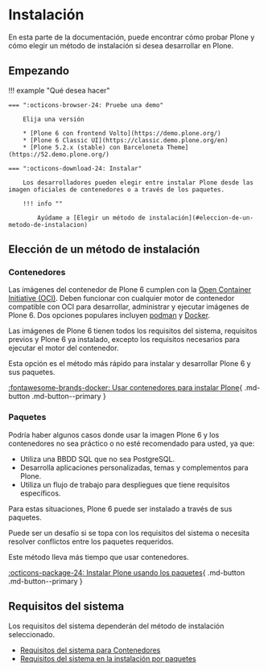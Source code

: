 # Instalación

En esta parte de la documentación, puede encontrar cómo probar Plone y cómo elegir un método de instalación si desea desarrollar en Plone.

## Empezando

!!! example "Qué desea hacer"

    === ":octicons-browser-24: Pruebe una demo"

        Elija una versión

        * [Plone 6 con frontend Volto](https://demo.plone.org/)
        * [Plone 6 Classic UI](https://classic.demo.plone.org/en)
        * [Plone 5.2.x (stable) con Barceloneta Theme](https://52.demo.plone.org/)

    === ":octicons-download-24: Instalar"

        Los desarrolladores pueden elegir entre instalar Plone desde las imagen oficiales de contenedores o a través de los paquetes.

        !!! info ""

            Ayúdame a [Elegir un método de instalación](#eleccion-de-un-metodo-de-instalacion)


## Elección de un método de instalación

### Contenedores

Las imágenes del contenedor de Plone 6 cumplen con la [Open Container Initiative (OCI)](https://opencontainers.org/). Deben funcionar con cualquier motor de contenedor compatible con OCI para desarrollar, administrar y ejecutar imágenes de Plone 6. Dos opciones populares incluyen [podman](https://podman.io/) y [Docker](https://www.docker.com/products/docker-desktop/).

Las imágenes de Plone 6 tienen todos los requisitos del sistema, requisitos previos y Plone 6 ya instalado, excepto los requisitos necesarios para ejecutar el motor del contenedor.

Esta opción es el método más rápido para instalar y desarrollar Plone 6 y sus paquetes.



[:fontawesome-brands-docker: Usar contenedores para instalar Plone](contenedores/index.md){ .md-button .md-button--primary }

### Paquetes

Podría haber algunos casos donde usar la imagen Plone 6 y los contenedores no sea práctico o no esté recomendado para usted, ya que:

* Utiliza una BBDD SQL que no sea PostgreSQL.
* Desarrolla aplicaciones personalizadas, temas y complementos para Plone.
* Utiliza un flujo de trabajo para despliegues que tiene requisitos específicos.

Para estas situaciones, Plone 6 puede ser instalado a través de sus paquetes.

Puede ser un desafío si se topa con los requisitos del sistema o necesita resolver conflictos entre los paquetes requeridos.

Este método lleva más tiempo que usar contenedores.

[:octicons-package-24: Instalar Plone usando los paquetes](paquetes/index.md){ .md-button .md-button--primary }

## Requisitos del sistema

Los requisitos del sistema dependerán del método de instalación seleccionado.

* [Requisitos del sistema para Contenedores](contenedores/index.md#requisitos-de-sistema)
* [Requisitos del sistema en la instalación por paquetes](paquetes/index.md#requisitos-de-sistema)
